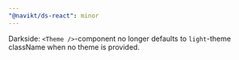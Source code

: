 ```yaml
---
"@navikt/ds-react": minor
---
```


Darkside: `<Theme />`-component no longer defaults to `light`-theme className when no theme is provided.
